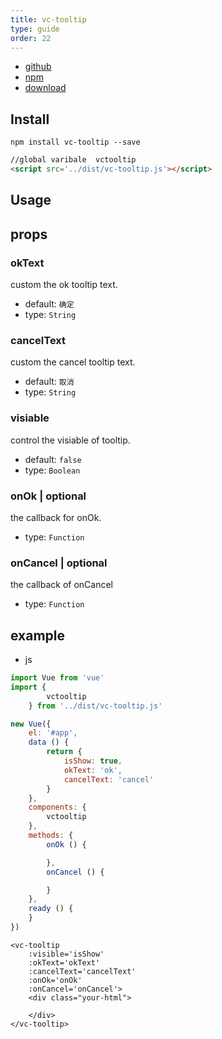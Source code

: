 ```yaml
---
title: vc-tooltip
type: guide
order: 22
---
```


* [github](https://github.com/iwaimai-bi-fe/vc-tooltip)
* [npm](https://www.npmjs.com/package/vc-tooltip)
* [download](https://github.com/iwaimai-bi-fe/vc-tooltip/archive/master.zip)

## Install

```npm
npm install vc-tooltip --save
```

```html
//global varibale  vctooltip
<script src='../dist/vc-tooltip.js'></script>
```

## Usage

## props

### okText

custom the ok tooltip text.

* default: `确定`
* type: `String`

### cancelText

custom the cancel tooltip text.

* default: `取消`
* type: `String`

### visiable

control the visiable of tooltip.

* default: `false`
* type: `Boolean` 

### onOk | optional

the callback for onOk.

* type: `Function`

### onCancel | optional

the callback of onCancel

* type: `Function`


## example

* js

```js
import Vue from 'vue'
import {
        vctooltip
    } from '../dist/vc-tooltip.js'

new Vue({
    el: '#app',
    data () {
        return {
            isShow: true,
            okText: 'ok',
            cancelText: 'cancel'
        }
    },
    components: {
        vctooltip
    },
    methods: {
        onOk () {

        },
        onCancel () {

        }
    },
    ready () {
    }
})
```

```vue
<vc-tooltip 
    :visible='isShow'
    :okText='okText'
    :cancelText='cancelText'
    :onOk='onOk'
    :onCancel='onCancel'>
    <div class="your-html">
        
    </div>     
</vc-tooltip>
```
